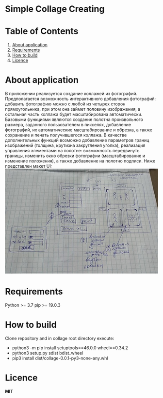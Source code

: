 # Simple Collage Creating
# Table of Contents
1. [About application](#about-application)
2. [Requirements](#requirements)
3. [How to build](#how-to-build)
4. [Licence](#licence)

# About application

В приложении реализуется создание коллажей из фотографий. Предполагается возможность интерактивного добавления фотографий: добавить фотографию можно с любой из четырех сторон прямоугольника, при этом она займет половину изображения, а остальная часть коллажа будет масштабирована автоматически. Базовыми функциями являются создание полотна произвольного размера, заданного пользователем в пикселях, добавление фотографий, их автоматические масштабирование и обрезка, а также сохранение и печать получившегося коллажа. В качестве дополнительных функций возможно добавление параметров границ изображений (толщина, крутизна закругления уголка), реализация управления элементами на полотне: возможность передвинуть границы, изменить окно обрезки фотографии (масштабирование и изменение положения), а также добавление на полотно подписи. Ниже представлен макет UI:
 ![](scheme.jpg)

# Requirements

Python >= 3.7
pip >= 19.0.3

# How to build
Clone repository and in collage root directory execute:
 - python3 -m pip install setuptools==46.0.0 wheel==0.34.2
 - python3 setup.py sdist bdist_wheel
 - pip3 install dist/collage-0.0.1-py3-none-any.whl

# Licence

**MIT**
